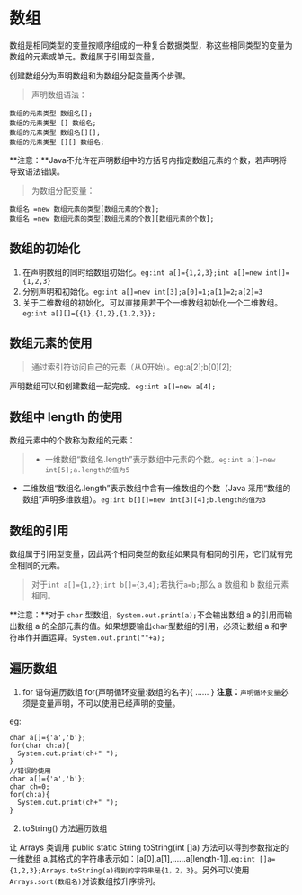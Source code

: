 # 数组

数组是相同类型的变量按顺序组成的一种复合数据类型，称这些相同类型的变量为数组的元素或单元。数组属于引用型变量，

创建数组分为声明数组和为数组分配变量两个步骤。

>声明数组语法：

    数组的元素类型 数组名[];
    数组的元素类型 [] 数组名;
    数组的元素类型 数组名[][];
    数组的元素类型 [][] 数组名;
**注意：**Java不允许在声明数组中的方括号内指定数组元素的个数，若声明将导致语法错误。

>为数组分配变量：

    数组名 =new 数组元素的类型[数组元素的个数];
    数组名 =new 数组元素的类型[数组元素的个数][数组元素的个数];

## 数组的初始化

1. 在声明数组的同时给数组初始化。`eg:int a[]={1,2,3};int a[]=new int[]={1,2,3}`
2. 分别声明和初始化。`eg:int a[]=new int[3];a[0]=1;a[1]=2;a[2]=3`
3. 关于二维数组的初始化，可以直接用若干个一维数组初始化一个二维数组。`eg:int a[][]={{1},{1,2},{1,2,3}};`

## 数组元素的使用

>通过索引符访问自己的元素（从0开始）。eg:a[2];b[0][2];

声明数组可以和创建数组一起完成。`eg:int a[]=new a[4];`

## 数组中 length 的使用

数组元素中的个数称为数组的元素：
>* 一维数组“数组名.length”表示数组中元素的个数。`eg:int a[]=new int[5];a.length的值为5`
* 二维数组“数组名.length”表示数组中含有一维数组的个数（Java 采用“数组的数组”声明多维数组）。`eg:int b[][]=new int[3][4];b.length的值为3`

## 数组的引用

数组属于引用型变量，因此两个相同类型的数组如果具有相同的引用，它们就有完全相同的元素。
>对于`int a[]={1,2};int b[]={3,4};`若执行`a=b;`那么 a 数组和 b 数组元素相同。

**注意：**对于 `char` 型数组，`System.out.print(a);`不会输出数组 a 的引用而输出数组 a 的全部元素的值。如果想要输出`char`型数组的引用，必须让数组 a 和字符串作并置运算。`System.out.print(""+a);`

## 遍历数组
1. for 语句遍历数组
        for(声明循环变量:数组的名字){
          ……
        }
**注意：**`声明循环变量`必须是变量声明，不可以使用已经声明的变量。

eg:

    char a[]={'a','b'};
    for(char ch:a){
      System.out.print(ch+" ");
    }
    //错误的使用
    char a[]={'a','b'};
    char ch=0;
    for(ch:a){
      System.out.print(ch+" ");
    }

2. toString() 方法遍历数组

让 Arrays 类调用 public static String toString(int []a) 方法可以得到参数指定的一维数组 a,其格式的字符串表示如：[a[0],a[1],……a[length-1]].`eg:int []a={1,2,3};Arrays.toString(a)得到的字符串是{1，2，3}`。另外可以使用 `Arrays.sort(数组名)`对该数组按升序排列。
